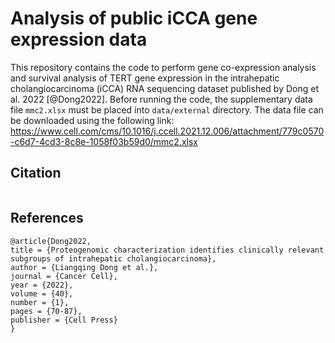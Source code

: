 # Analysis of public iCCA gene expression data
This repository contains the code to perform gene co-expression analysis and survival analysis of TERT gene expression in the intrahepatic cholangiocarcinoma (iCCA) RNA sequencing dataset published by Dong et al. 2022 [@Dong2022]. 
Before running the code, the supplementary data file `mmc2.xlsx` must be placed into `data/external` directory. The data file can be downloaded using the following link: https://www.cell.com/cms/10.1016/j.ccell.2021.12.006/attachment/779c0570-c6d7-4cd3-8c8e-1058f03b59d0/mmc2.xlsx

## Citation
```

```

## References
```
@article{Dong2022,
title = {Proteogenomic characterization identifies clinically relevant subgroups of intrahepatic cholangiocarcinoma},
author = {Liangqing Dong et al.},
journal = {Cancer Cell},
year = {2022},
volume = {40},
number = {1},
pages = {70-87},
publisher = {Cell Press}
}
```
